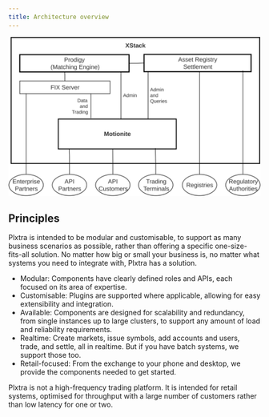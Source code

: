 ```yaml
---
title: Architecture overview
---
```


![Motionite overview](./xstack-component-overview.svg)

## Principles

Plxtra is intended to be modular and customisable, to support as many business scenarios as possible, rather than offering a specific one-size-fits-all solution. No matter how big or small your business is, no matter what systems you need to integrate with, Plxtra has a solution.

- Modular: Components have clearly defined roles and APIs, each focused on its area of expertise.
- Customisable: Plugins are supported where applicable, allowing for easy extensibility and integration.
- Available: Components are designed for scalability and redundancy, from single instances up to large clusters, to support any amount of load and reliability requirements.
- Realtime: Create markets, issue symbols, add accounts and users, trade, and settle, all in realtime. But if you have batch systems, we support those too.
- Retail-focused: From the exchange to your phone and desktop, we provide the components needed to get started.

Plxtra is not a high-frequency trading platform. It is intended for retail systems, optimised for throughput with a large number of customers rather than low latency for one or two.
